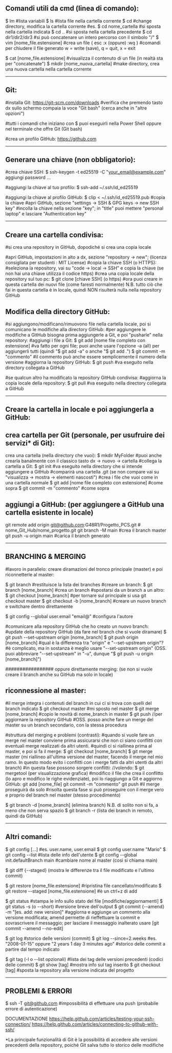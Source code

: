 ## Comandi utili da cmd (linea di comando):

$ lm    #lista variabili
$ ls    #lista file nella cartella corrente
$ cd    #change directory, modifica la cartella corrente
#es.
$ cd nome_cartella   #si sposta nella cartella indicata
$ cd ..   #si sposta nella cartella precedente
$ cd dir1/dir2/dir3   #si può concatenare un intero percorso con il simbolo "/"
$ vim [nome_file.estensione]    #crea un file
{ esc  :x  (oppure) :wq }    #comandi per chiudere il file generato
w = write (save), q = quit, x = exit

$ cat [nome_file.estensione]    #visualizza il contenuto di un file (in realtà sta per "concatenate")
$ mkdir [nome_nuova_cartella]    #make directory, crea una nuova cartella nella cartella corrente
_____________________________________________________________________
## Git:
#installa Git: https://git-scm.com/downloads
#verifica che premendo tasto dx sullo schermo compaia la voce "Git bash" (cerca anche in "altre opzioni")

#tutti i comandi che iniziano con $ puoi eseguirli nella Power Shell oppure nel terminale che offre Git (Git bash)

#crea un profilo GitHub: https://github.com
_____________________________________________________________________
## Generare una chiave (non obbligatorio):

#crea chiave SSH:
$ ssh-keygen -t ed25519 -C "your_email@example.com"
aggiungi password ...

#aggiungi la chiave al tuo profilo:
$ ssh-add ~/.ssh/id_ed25519

#aggiungi la chiave al profilo GitHub:
$ clip < ~/.ssh/id_ed25519.pub   #copia la chiave
#apri GitHub, sezione "settings -> SSH & GPG keys -> new SSH key"
#incolla la chiave nella sezione "key"; in "title" puoi mettere "personal laptop" e lasciare "Authentication key"
_____________________________________________________________________
## Creare una cartella condivisa:
#si crea una repository in GitHub, dopodiché si crea una copia locale

#apri GitHub, impostazioni in alto a dx, sezione "repository -> new"; (licenza consigliata per studenti : MIT License)
#copia la chiave SSH (o HTTPS):
#seleziona la repository, vai su "code -> local -> SSH" e copia la chiave (se non hai una chiave utilizza il codice https)
#crea una copia locale della repository sul tuo pc:
$ git clone [chiave SSH]   (o https)
#ora puoi creare in questa cartella dei nuovi file (come faresti normalmente)
N.B. tutto ciò che fai in questa cartella è in locale, quindi NON risulterà nulla nella repository GitHub

## Modifica della directory GitHub:

#si aggiungono/modificano/rimuovono file nella cartella locale, poi si comunicano le modifiche alla directory GitHub:
#per aggiungere le modifiche a GitHub bisogna prima aggiungerle a Git, e poi "pusharle" nella repository:
#aggiungi i file a Git:
$ git add [nome file completo con estensione]   #va fatto per ogni file; puoi anche usare l'opzione -a (all) per aggiungerli tutti (quindi "$ git add -a" o anche "$ git add .")
$ git commit -m "commento"   #il commento può anche essere semplicemente il numero della versione
#aggiorna la repository GitHub:
$ git push   #va eseguito nella directory collegata a GitHub

#se qualcun altro ha modificato la repository GitHub condivisa:
#aggiorna la copia locale della repository:
$ git pull   #va eseguito nella directory collegata a GitHub
_____________________________________________________________________
## Creare la cartella in locale e poi aggiungerla a GitHub:

## crea cartella per Git (personale, per usufruire dei servizi* di Git):
crea una cartella (nella directory che vuoi):
$ mkdir MyFolder   #puoi anche crearla banalmente con il classico tasto dx -> nuovo -> cartella
#collega la cartella a Git:
$ git init   #va eseguito nella directory che si intende aggiungere a GitHub
#comparirà una cartella .git (se non compare vai su "visualizza -> mostra -> elementi nascosti")
#crea i file che vuoi come in una cartella normale
$ git add [nome file completo con estensione]   #come sopra
$ git commit -m "commento"   #come sopra

## aggiungi a GitHub:  (per aggiungere a GitHub una cartella esistente in locale)

git remote add origin git@github.com:G48R1/Progetto_PCS.git    # nome_Git_Hub/nome_progetto.git
git branch -M main   #crea il branch master
git push -u origin main   #carica il branch generato
_____________________________________________________________________
## BRANCHING & MERGING
#lavoro in parallelo: creare diramazioni del tronco principale (master) e poi riconnetterle al master:

$ git branch   #restituisce la lista dei branches
#creare un branch:
$ git branch [nome_branch]   #crea un branch
#spostarsi da un branch a un altro:
$ git checkout [nome_branch]   #per tornare sul principale si usa git checkout master
$ git checkout -b [nome_branch]    #creare un nuovo branch e switchare dentro direttamente

$ git config --global user.email "email@"   #configura l'autore

#comunicare alla repository GitHub che ho creato un nuovo branch:
#update della repository GitHub   (da fare nel branch che si vuole diramare)
$ git push --set-upstream origin [nome_branch]
$ git push origin [nome_branch]
#qual è la differenza tra "origin" e "--set-upstream origin"?
#è complicato, ma in sostanza è meglio usare "--set-upstream origin" (OSS. puoi abbreviare "--set-upstream" in "-u", dunque "$ git push -u origin [nome_branch]")

################# oppure direttamente merging: (se non si vuole creare il branch anche su GitHub ma solo in locale)
## riconnessione al master:
#il merge integra i contenuti del branch in cui ci si trova con quelli del branch indicato
$ git checkout master   #mi sposto nel master
$ git merge [nome_branch]   #copio le novità di nome_branch in master
$ git push   //per aggiornare la repository GitHub
#OSS. posso anche fare un merge del master su un branch secondario, con la stessa procedura

#struttura del merging e problemi (contrasti):
#quando si vuole fare un merge nel master conviene prima assicurarsi che non ci siano conflitti con eventuali merge realizzati da altri utenti.
#quindi ci si riallinea prima al master, e poi si fa il merge:
$ git checkout [nome_branch]
$ git merge master      (mi riallineo all'ultima versione del master, facendo il merge nel mio ramo. In questo modo evito i conflitti con i merge fatti da altri utenti da altri branch)
#in questa fase possono sorgere conflitti:
//volendo: $ git mergetool (per visualizzazione grafica)
#modifico il file che crea il conflitto (lo apro e modifico le righe evidenziate), poi lo riaggiungo a Git e aggiorno GitHub:
git add [nome_file]
git commit -m "commento"
git push
#il merge proseguirà da solo
#risolta questa fase si può proseguire con il merge vero e proprio del branch nel master (stesso procedimento)


$ git branch -d [nome_branch]     (elimina branch)  N.B. di solito non si fa, a meno che non serva spazio
$ git branch -r    (lista dei branch in remoto, quindi da GitHub)
_____________________________________________________________________
## Altri comandi:

$ git config [...]  #es. user.name, user.email
$ git config user.name "Mario"
$ git config --list   #lista delle info dell'utente
$ git config --global init.defaultBranch main  #cambiare nome al master (così si chiama main)

$ git diff {--staged}   (mostra le differenze tra il file modificato e l'ultimo commit)

$ git restore [nome_file.estensione]    #ripristina file cancellato/modificato
$ git restore --staged [nome_file.estensione]    #è un ctrl+z di add

$ git status    #stampa le info sullo stato del file [modifiche/aggiornamenti]
$ git status -s (o --short) #versione breve dell'output
$ git commit {--amend} -m "[es. add: new version]"    #aggiorna e aggiunge un commento alla versione modificata; amend permette di rieffettuare la commit e sovrascrivere il messaggio; per lasciare il messaggio inalterato usare [git commit --amend --no-edit]

$ git log    #storico delle versioni (commit)
$ git log --since=2.weeks   #es. "2008-01-15" oppure "2 years 1 day 3 minutes ago"   #storico delle commit a partire dal tempo indicato

$ git tag  (-l o --list opzionali)    #lista dei tag delle versioni precedenti (codici delle commit)
$ git show [tag]    #mostra info sul tag inserito
$ git checkout [tag]    #sposta la repository alla versione indicata del progetto


_____________________________________________________________________
## PROBLEMI & ERRORI

$ ssh -T git@github.com    #impossibilità di effettuare una push (probabile errore di autenticazione)

DOCUMENTAZIONE
https://help.github.com/articles/testing-your-ssh-connection/
https://help.github.com/articles/connecting-to-github-with-ssh/


*La principale funzionalità di Git è la possibilità di accedere alle versioni precedenti della repository, poiché Git salva tutto lo storico delle modifiche
